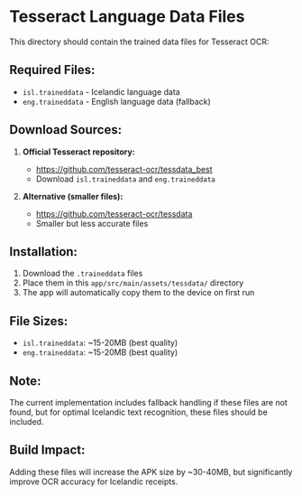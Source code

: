 # Tesseract Language Data Files

This directory should contain the trained data files for Tesseract OCR:

## Required Files:
- `isl.traineddata` - Icelandic language data
- `eng.traineddata` - English language data (fallback)

## Download Sources:
1. **Official Tesseract repository:**
   - https://github.com/tesseract-ocr/tessdata_best
   - Download `isl.traineddata` and `eng.traineddata`

2. **Alternative (smaller files):**
   - https://github.com/tesseract-ocr/tessdata
   - Smaller but less accurate files

## Installation:
1. Download the `.traineddata` files
2. Place them in this `app/src/main/assets/tessdata/` directory
3. The app will automatically copy them to the device on first run

## File Sizes:
- `isl.traineddata`: ~15-20MB (best quality)
- `eng.traineddata`: ~15-20MB (best quality)

## Note:
The current implementation includes fallback handling if these files are not found,
but for optimal Icelandic text recognition, these files should be included.

## Build Impact:
Adding these files will increase the APK size by ~30-40MB, but significantly
improve OCR accuracy for Icelandic receipts.